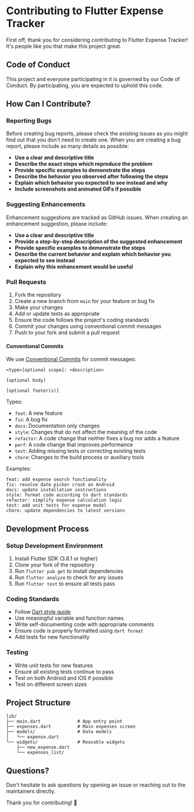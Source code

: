 # Contributing to Flutter Expense Tracker

First off, thank you for considering contributing to Flutter Expense Tracker! It's people like you that make this project great.

## Code of Conduct

This project and everyone participating in it is governed by our Code of Conduct. By participating, you are expected to uphold this code.

## How Can I Contribute?

### Reporting Bugs

Before creating bug reports, please check the existing issues as you might find out that you don't need to create one. When you are creating a bug report, please include as many details as possible:

- **Use a clear and descriptive title**
- **Describe the exact steps which reproduce the problem**
- **Provide specific examples to demonstrate the steps**
- **Describe the behavior you observed after following the steps**
- **Explain which behavior you expected to see instead and why**
- **Include screenshots and animated GIFs if possible**

### Suggesting Enhancements

Enhancement suggestions are tracked as GitHub issues. When creating an enhancement suggestion, please include:

- **Use a clear and descriptive title**
- **Provide a step-by-step description of the suggested enhancement**
- **Provide specific examples to demonstrate the steps**
- **Describe the current behavior and explain which behavior you expected to see instead**
- **Explain why this enhancement would be useful**

### Pull Requests

1. Fork the repository
2. Create a new branch from `main` for your feature or bug fix
3. Make your changes
4. Add or update tests as appropriate
5. Ensure the code follows the project's coding standards
6. Commit your changes using conventional commit messages
7. Push to your fork and submit a pull request

#### Conventional Commits

We use [Conventional Commits](https://www.conventionalcommits.org/) for commit messages:

```
<type>[optional scope]: <description>

[optional body]

[optional footer(s)]
```

Types:
- `feat`: A new feature
- `fix`: A bug fix
- `docs`: Documentation only changes
- `style`: Changes that do not affect the meaning of the code
- `refactor`: A code change that neither fixes a bug nor adds a feature
- `perf`: A code change that improves performance
- `test`: Adding missing tests or correcting existing tests
- `chore`: Changes to the build process or auxiliary tools

Examples:
```
feat: add expense search functionality
fix: resolve date picker crash on Android
docs: update installation instructions
style: format code according to dart standards
refactor: simplify expense calculation logic
test: add unit tests for expense model
chore: update dependencies to latest versions
```

## Development Process

### Setup Development Environment

1. Install Flutter SDK (3.8.1 or higher)
2. Clone your fork of the repository
3. Run `flutter pub get` to install dependencies
4. Run `flutter analyze` to check for any issues
5. Run `flutter test` to ensure all tests pass

### Coding Standards

- Follow [Dart style guide](https://dart.dev/guides/language/effective-dart/style)
- Use meaningful variable and function names
- Write self-documenting code with appropriate comments
- Ensure code is properly formatted using `dart format`
- Add tests for new functionality

### Testing

- Write unit tests for new features
- Ensure all existing tests continue to pass
- Test on both Android and iOS if possible
- Test on different screen sizes

## Project Structure

```
lib/
├── main.dart              # App entry point
├── expenses.dart          # Main expenses screen
├── models/                # Data models
│   └── expense.dart
└── widgets/               # Reusable widgets
    ├── new_expense.dart
    └── expenses_list/
```

## Questions?

Don't hesitate to ask questions by opening an issue or reaching out to the maintainers directly.

Thank you for contributing! 🎉
